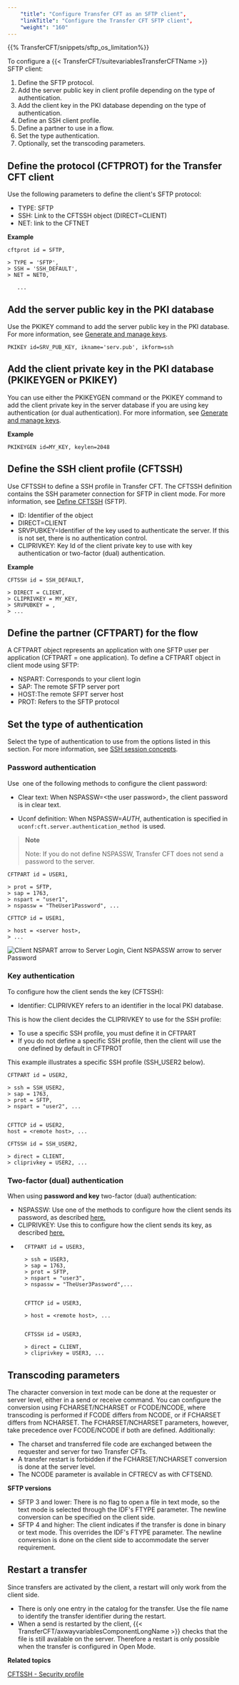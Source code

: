 ```yaml
---
    "title": "Configure Transfer CFT as an SFTP client",
    "linkTitle": "Configure the Transfer CFT SFTP client",
    "weight": "160"
---
```

{{% TransferCFT/snippets/sftp_os_limitation%}}

To configure a {{< TransferCFT/suitevariablesTransferCFTName  >}} SFTP client:

1. Define the SFTP protocol.
1. Add the server public key in client profile depending on the type of authentication.
1. Add the client key in the PKI database depending on the type of authentication.
1. Define an SSH client profile.
1. Define a partner to use in a flow.
1. Set the type authentication.
1. Optionally, set the transcoding parameters.

Define the protocol (CFTPROT) for the Transfer CFT client
---------------------------------------------------------

Use the following parameters to define the client's SFTP protocol:

- TYPE: SFTP
- SSH: Link to the CFTSSH object (DIRECT=CLIENT)
- NET: link to the CFTNET 

****Example****

```
cftprot id = SFTP,

> TYPE = 'SFTP',
> SSH = 'SSH_DEFAULT',
> NET = NET0,

   ...
```

Add the server public key in the PKI database
---------------------------------------------

Use the PKIKEY command to add the server public key in the PKI database. For more information, see [Generate and manage keys](../new_pki_keys_use).

```
PKIKEY id=SRV_PUB_KEY, ikname='serv.pub', ikform=ssh
```

Add the client private key in the PKI database (PKIKEYGEN or PKIKEY)
--------------------------------------------------------------------

You can use either the PKIKEYGEN command or the PKIKEY command to add the client private key in the server database if you are using key authentication (or dual authentication). For more information, see [Generate and manage keys](../new_pki_keys_use).

****Example****

```
PKIKEYGEN id=MY_KEY, keylen=2048
```

Define the SSH client profile (CFTSSH)
--------------------------------------

Use CFTSSH to define a SSH profile in Transfer CFT. The CFTSSH definition contains the SSH parameter connection for SFTP in client mode. For more information, see [Define CFTSSH](../../../c_intro_userinterfaces/web_copilot_ui/cftssl/cftssh)
(SFTP).

- ID: Identifier of the object
- DIRECT=CLIENT
- SRVPUBKEY=Identifier of the key used to authenticate the server. If this is not set, there is no authentication control.
- CLIPRIVKEY: Key Id of the client private key to use with key authentication or two-factor (dual) authentication.

****Example****

```
CFTSSH id = SSH_DEFAULT,

> DIRECT = CLIENT,
> CLIPRIVKEY = MY_KEY,
> SRVPUBKEY = ,
> ...

```

Define the partner (CFTPART) for the flow
-----------------------------------------

A CFTPART object represents an application with one SFTP user per application (CFTPART = one application). To define a CFTPART object in client mode using SFTP:

- NSPART: Corresponds to your client login
- SAP: The remote SFTP server port
- HOST:The remote SFPT server host
- PROT: Refers to the SFTP protocol

Set the type of authentication
------------------------------

Select the type of authentication to use from the options listed in this section. For more information, see [SSH session concepts](../sftp_keys_concepts).

<span id="Password"></span>

### Password authentication

Use  one of the following methods to configure the client password:

- Clear text: When NSPASSW=&lt;the user password&gt;, the client password is in clear text.

<!-- -->

- Uconf definition: When NSPASSW=_AUTH_, authentication is specified in `uconf:cft.server.authentication_method `is used.

> **Note**
>
> Note: If you do not define NSPASSW, Transfer CFT does not send a password to the server.

```
CFTPART id = USER1,

> prot = SFTP,
> sap = 1763,
> nspart = "user1",
> nspassw = "TheUser1Password", ...

CFTTCP id = USER1,

> host = <server host>,
> ...

```

![Client NSPART arrow to Server Login, Cient NSPASSW arrow to server Password](/Images/TransferCFT/sftp_client.png)

<span id="Key"></span>

### Key authentication

To configure how the client sends the key (CFTSSH):

- Identifier: CLIPRIVKEY refers to an identifier in the local PKI database.

This is how the client decides the CLIPRIVKEY to use for the SSH profile:

- To use a specific SSH profile, you must define it in CFTPART 
- If you do not define a specific SSH profile, then the client will use the one defined by default in CFTPROT 

This example illustrates a specific SSH profile (SSH_USER2 below).

```
CFTPART id = USER2,

> ssh = SSH_USER2,
> sap = 1763,
> prot = SFTP,
> nspart = "user2", ...

 
CFTTCP id = USER2,
host = <remote host>, ...
 
CFTSSH id = SSH_USER2,

> direct = CLIENT,
> cliprivkey = USER2, ...

```

### Two-factor (dual) authentication

When using **password and key** two-factor (dual) authentication:

- NSPASSW: Use one of the methods to configure how the client sends its password, as described [here.](#Password)
- CLIPRIVKEY: Use this to configure how the client sends its key, as described [here.](#Key)

<!-- -->

- ```
    CFTPART id = USER3,

    > ssh = USER3,
    > sap = 1763,
    > prot = SFTP,
    > nspart = "user3",
    > nspassw = "TheUser3Password",...

     
    CFTTCP id = USER3,

    > host = <remote host>, ...

     
    CFTSSH id = USER3,

    > direct = CLIENT,
    > cliprivkey = USER3, ...

    ```

<span id="Transcod"></span>

Transcoding parameters
----------------------

The character conversion in text mode can be done at the requester or server level, either in a send or receive command. You can configure the conversion using FCHARSET/NCHARSET or FCODE/NCODE, where transcoding is performed if FCODE differs from NCODE, or if FCHARSET differs from NCHARSET. The FCHARSET/NCHARSET parameters, however, take precedence over FCODE/NCODE if both are defined. Additionally:

- The charset and transferred file code are exchanged between the requester and server for two Transfer CFTs.
- A transfer restart is forbidden if the FCHARSET/NCHARSET conversion is done at the server level.
- The NCODE parameter is available in CFTRECV as with CFTSEND.

****SFTP versions****

- SFTP 3 and lower: There is no flag to open a file in text mode, so the text mode is selected through the IDF's FTYPE parameter. The newline conversion can be specified on the client side.
- SFTP 4 and higher: The client indicates if the transfer is done in binary or text mode. This overrides the IDF's FTYPE parameter. The newline conversion is done on the client side to accommodate the server requirement.

Restart a transfer
------------------

Since transfers are activated by the client, a restart will only work from the client side.

- There is only one entry in the catalog for the transfer. Use the file name to identify the transfer identifier during the restart.
- When a send is restarted by the client, {{< TransferCFT/axwayvariablesComponentLongName  >}} checks that the file is still available on the server. Therefore a restart is only possible when the transfer is configured in Open Mode.

****Related topics****

[CFTSSH - Security profile](../../../c_intro_userinterfaces/web_copilot_ui/cftssl/cftssh)
